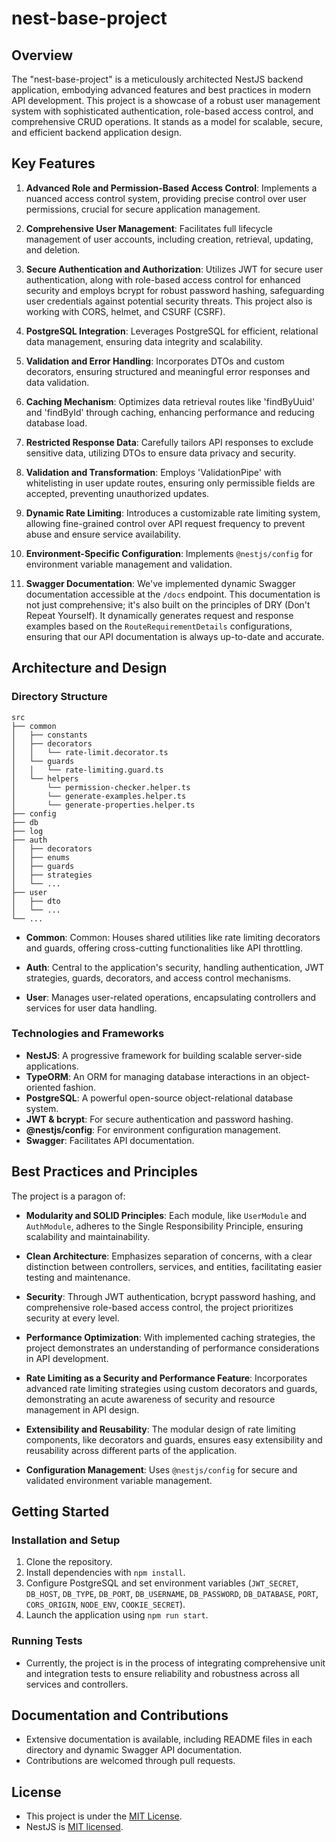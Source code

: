 # nest-base-project

## Overview

The "nest-base-project" is a meticulously architected NestJS backend application, embodying advanced features and best practices in modern API development. This project is a showcase of a robust user management system with sophisticated authentication, role-based access control, and comprehensive CRUD operations. It stands as a model for scalable, secure, and efficient backend application design.

## Key Features

1. **Advanced Role and Permission-Based Access Control**: Implements a nuanced access control system, providing precise control over user permissions, crucial for secure application management.

2. **Comprehensive User Management**: Facilitates full lifecycle management of user accounts, including creation, retrieval, updating, and deletion.

3. **Secure Authentication and Authorization**: Utilizes JWT for secure user authentication, along with role-based access control for enhanced security and employs bcrypt for robust password hashing, safeguarding user credentials against potential security threats. This project also is working with CORS, helmet, and CSURF (CSRF).

4. **PostgreSQL Integration**: Leverages PostgreSQL for efficient, relational data management, ensuring data integrity and scalability.

5. **Validation and Error Handling**: Incorporates DTOs and custom decorators, ensuring structured and meaningful error responses and data validation.

6. **Caching Mechanism**: Optimizes data retrieval routes like 'findByUuid' and 'findById' through caching, enhancing performance and reducing database load.

7. **Restricted Response Data**: Carefully tailors API responses to exclude sensitive data, utilizing DTOs to ensure data privacy and security.

8. **Validation and Transformation**: Employs 'ValidationPipe' with whitelisting in user update routes, ensuring only permissible fields are accepted, preventing unauthorized updates.

9. **Dynamic Rate Limiting**: Introduces a customizable rate limiting system, allowing fine-grained control over API request frequency to prevent abuse and ensure service availability.

10. **Environment-Specific Configuration**: Implements `@nestjs/config` for environment variable management and validation.

11. **Swagger Documentation**: We've implemented dynamic Swagger documentation accessible at the `/docs` endpoint. This documentation is not just comprehensive; it's also built on the principles of DRY (Don't Repeat Yourself). It dynamically generates request and response examples based on the `RouteRequirementDetails` configurations, ensuring that our API documentation is always up-to-date and accurate.

## Architecture and Design

### Directory Structure

```
src
├── common
│   ├── constants
│   ├── decorators
│   │   └── rate-limit.decorator.ts
│   └── guards
│   │   └── rate-limiting.guard.ts
│   └── helpers
│       └── permission-checker.helper.ts
│       └── generate-examples.helper.ts
│       └── generate-properties.helper.ts
├── config
├── db
├── log
├── auth
│   ├── decorators
│   ├── enums
│   ├── guards
│   ├── strategies
│   └── ...
├── user
│   ├── dto
│   └── ...
└── ...
```

- **Common**: Common: Houses shared utilities like rate limiting decorators and guards, offering cross-cutting functionalities like API throttling.

- **Auth**: Central to the application's security, handling authentication, JWT strategies, guards, decorators, and access control mechanisms.

- **User**: Manages user-related operations, encapsulating controllers and services for user data handling.

### Technologies and Frameworks

- **NestJS**: A progressive framework for building scalable server-side applications.
- **TypeORM**: An ORM for managing database interactions in an object-oriented fashion.
- **PostgreSQL**: A powerful open-source object-relational database system.
- **JWT & bcrypt**: For secure authentication and password hashing.
- **@nestjs/config**: For environment configuration management.
- **Swagger**: Facilitates API documentation.

## Best Practices and Principles

The project is a paragon of:

- **Modularity and SOLID Principles**: Each module, like `UserModule` and `AuthModule`, adheres to the Single Responsibility Principle, ensuring scalability and maintainability.

- **Clean Architecture**: Emphasizes separation of concerns, with a clear distinction between controllers, services, and entities, facilitating easier testing and maintenance.

- **Security**: Through JWT authentication, bcrypt password hashing, and comprehensive role-based access control, the project prioritizes security at every level.

- **Performance Optimization**: With implemented caching strategies, the project demonstrates an understanding of performance considerations in API development.

- **Rate Limiting as a Security and Performance Feature**: Incorporates advanced rate limiting strategies using custom decorators and guards, demonstrating an acute awareness of security and resource management in API design.

- **Extensibility and Reusability**: The modular design of rate limiting components, like decorators and guards, ensures easy extensibility and reusability across different parts of the application.

- **Configuration Management**: Uses `@nestjs/config` for secure and validated environment variable management.

## Getting Started

### Installation and Setup

1. Clone the repository.
2. Install dependencies with `npm install`.
3. Configure PostgreSQL and set environment variables (`JWT_SECRET`, `DB_HOST`, `DB_TYPE`, `DB_PORT`, `DB_USERNAME`, `DB_PASSWORD`, `DB_DATABASE`, `PORT`, `CORS_ORIGIN`, `NODE_ENV`, `COOKIE_SECRET`).
4. Launch the application using `npm run start`.

### Running Tests

- Currently, the project is in the process of integrating comprehensive unit and integration tests to ensure reliability and robustness across all services and controllers.

## Documentation and Contributions

- Extensive documentation is available, including README files in each directory and dynamic Swagger API documentation.
- Contributions are welcomed through pull requests.

## License

- This project is under the [MIT License](LICENSE).
- NestJS is [MIT licensed](LICENSE).
